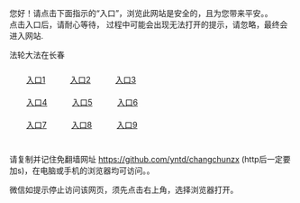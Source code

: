 您好！请点击下面指示的“入口”，浏览此网站是安全的，且为您带来平安。。 <br/>
点击入口后，请耐心等待， 过程中可能会出现无法打开的提示，请忽略，最终会进入网站. </br>

法轮大法在长春<br/>
<div style="padding:10px"><a style="margin:20px" target="_blank" href="https://d27mk89877svyp.cloudfront.net/2Qpsp?dejrqjk" id="ccLink1" rel="nofollow">入口1</a> <a target="_blank" style="margin:20px" href="https://d2wlrwqhg12ymp.cloudfront.net/2Qpsp?iqszv" id="ccLink2" rel="nofollow">入口2</a> <a style="margin:20px" target="_blank" href="https://d1sg0icjwx8b04.cloudfront.net/2Qpsp?tfhkfumn" id="ccLink3" rel="nofollow">入口3</a></div>

<div style="padding:10px" ><a style="margin:20px" target="_blank" href="https://d27mk89877svyp.cloudfront.net/2Qpsp?dejrqjk" id="ccLink4" rel="nofollow">入口4</a> <a style="margin:20px" href="https://d2wlrwqhg12ymp.cloudfront.net/2Qpsp?iqszv" target="_blank" id="ccLink5" rel="nofollow">入口5</a> <a style="margin:20px" href="https://d1sg0icjwx8b04.cloudfront.net/2Qpsp?tfhkfumn" target="_blank" id="ccLink6" rel="nofollow">入口6</a></div>

<div style="padding:10px"><a style="margin:20px" target="_blank" href="https://d27mk89877svyp.cloudfront.net/2Qpsp?dejrqjk" id="ccLink7" rel="nofollow">入口7</a> <a style="margin:20px" href="https://d2wlrwqhg12ymp.cloudfront.net/2Qpsp?iqszv" target="_blank" id="ccLink8" rel="nofollow">入口8</a> <a style="margin:20px" target="_blank" href="https://d1sg0icjwx8b04.cloudfront.net/2Qpsp?tfhkfumn" id="ccLink9" rel="nofollow">入口9</a></div>

<br/>



请复制并记住免翻墙网址 https://github.com/yntd/changchunzx (http后一定要加s)，在电脑或手机的浏览器均可访问。。<br/>

微信如提示停止访问该网页，须先点击右上角，选择浏览器打开。
